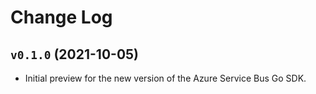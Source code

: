 # Change Log

## `v0.1.0` (2021-10-05)
- Initial preview for the new version of the Azure Service Bus Go SDK. 

